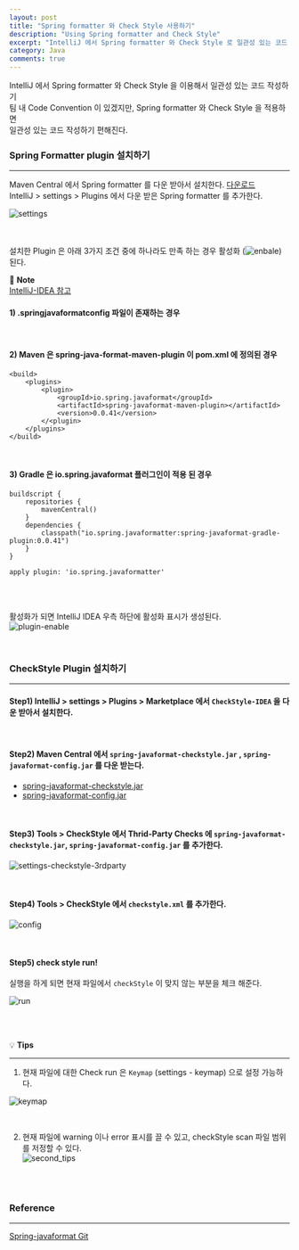 ```yaml
---
layout: post
title: "Spring formatter 와 Check Style 사용하기"
description: "Using Spring formatter and Check Style"
excerpt: "IntelliJ 에서 Spring formatter 와 Check Style 로 일관성 있는 코드 작성하기"
category: Java
comments: true
---
```


<div id ="notice--info">
    IntelliJ 에서 Spring formatter 와 Check Style 을 이용해서 일관성 있는 코드 작성하기 <br>
    팀 내 Code Convention 이 있겠지만, Spring formatter 와 Check Style 을 적용하면 <br>
    일관성 있는 코드 작성하기 편해진다.
</div>


### Spring Formatter plugin 설치하기

---

Maven Central 에서 Spring formatter 를 다운 받아서 설치한다. [다운로드](https://repo1.maven.org/maven2/io/spring/javaformat/spring-javaformat-intellij-idea-plugin/0.0.38/)  
IntelliJ > settings > Plugins 에서 다운 받은 Spring formatter 를 추가한다.  

![settings]({{site.baseurl}}/img/post/java/spring-formatter/settings.png) <br><br><br>

설치한 Plugin 은 아래 3가지 조건 중에 하나라도 만족 하는 경우 활성화 (![enbale]({{site.baseurl}}/img/post/java/spring-formatter/enable.png)) 된다.

<div id="notice--note">
    📘 <span style="font-weight: bold!important;"> Note </span> <br> 
    <a href="https://github.com/spring-io/spring-javaformat?tab=readme-ov-file#intellij-idea"> IntelliJ-IDEA 참고 </a>
</div>

#### 1) .springjavaformatconfig 파일이 존재하는 경우

<br>

#### 2) Maven 은 spring-java-format-maven-plugin 이 pom.xml 에 정의된 경우

```{.bash}
<build>
    <plugins>
        <plugin>
            <groupId>io.spring.javaformat</groupId>
            <artifactId>spring-javaformat-maven-plugin></artifactId>
            <version>0.0.41</version>
        </<plugin>
    </plugins>
</build>
```
<br>

#### 3) Gradle 은 io.spring.javaformat 플러그인이 적용 된 경우
```{.bash}
buildscript {
	repositories {
		mavenCentral()
	}
	dependencies {
		classpath("io.spring.javaformatter:spring-javaformat-gradle-plugin:0.0.41")
	}
}

apply plugin: 'io.spring.javaformatter'
```

<br><br>

활성화가 되면 IntelliJ IDEA 우측 하단에 활성화 표시가 생성된다.  
![plugin-enable]({{site.baseurl}}/img/post/java/spring-formatter/plugin-enable.png) <br>


<br>

### CheckStyle Plugin 설치하기

---

#### Step1) IntelliJ > settings > Plugins > Marketplace 에서 `CheckStyle-IDEA` 을 다운 받아서 설치한다.

<br>


#### Step2) Maven Central 에서 `spring-javaformat-checkstyle.jar` , `spring-javaformat-config.jar` 를 다운 받는다.


* <a href="https://repo1.maven.org/maven2/io/spring/javaformat/spring-javaformat-checkstyle/0.0.41"> spring-javaformat-checkstyle.jar </a> 
* <a href="https://repo1.maven.org/maven2/io/spring/javaformat/spring-javaformat-config/0.0.41"> spring-javaformat-config.jar </a>

<br>

#### Step3) Tools > CheckStyle 에서 Thrid-Party Checks 에 `spring-javaformat-checkstyle.jar`, `spring-javaformat-config.jar` 를 추가한다.

![settings-checkstyle-3rdparty]({{site.baseurl}}/img/post/java/spring-formatter/settings-checkstyle-3rdparty.png) <br>

<br>

#### Step4) Tools > CheckStyle 에서 `checkstyle.xml` 를 추가한다.

![config]({{site.baseurl}}/img/post/java/spring-formatter/config.png) <br>


<br>

#### Step5) check style run!

실행을 하게 되면 현재 파일에서 `checkStyle` 이 맞지 않는 부분을 체크 해준다. <br>  

![run]({{site.baseurl}}/img/post/java/spring-formatter/run.png) <br>

<br><br>


💡 **Tips**

___

1) 현재 파일에 대한 Check run 은 `Keymap` (settings - keymap) 으로 설정 가능하다. <br>

![keymap]({{site.baseurl}}/img/post/java/spring-formatter/keymap.png) <br>

<br>


2) 현재 파일에 warning 이나 error 표시를 끌 수 있고, checkStyle scan 파일 범위를 저정할 수 있다. <br>
![second_tips]({{site.baseurl}}/img/post/java/spring-formatter/second_tips.png) <br>

<br><br>

### Reference

---

[Spring-javaformat Git](https://github.com/spring-io/spring-javaformat)


<br><br><br>
